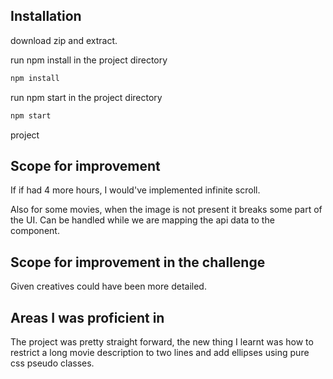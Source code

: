 ## Installation
download zip and extract.

run npm install in the project directory

```bash
npm install
```

run npm start in the project directory
```bash
npm start
```
project
## Scope for improvement

If if had 4 more hours, I would've implemented infinite scroll.

Also for some movies, when the image is not present it breaks some part of the UI. Can be handled while we are mapping the api data to the component.
## Scope for improvement in the challenge

Given creatives could have been more detailed.

## Areas I was proficient in

The project was pretty straight forward, the new thing I learnt was how to restrict a long movie description to two lines and add ellipses using pure css pseudo classes.
